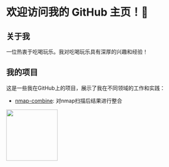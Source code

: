 # 欢迎访问我的 GitHub 主页！👋

## 关于我
一位热衷于吃喝玩乐。我对吃喝玩乐具有深厚的兴趣和经验！

## 我的项目
这是一些我在GitHub上的项目，展示了我在不同领域的工作和实践：

- [nmap-combine](https://github.com/zhangzhihui1204/nmap-combine): 对nmap扫描后结果进行整合

<div>
  <img height="137px" src="https://github-readme-stats.vercel.app/api?username=r10lab&hide_title=true&hide_border=true&show_icons=trueline_height=21&text_color=000&icon_color=000&bg_color=0,ea6161,ffc64d,fffc4d,52fa5a&theme=graywhite" />
</div>

